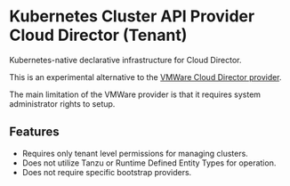 # Kubernetes Cluster API Provider Cloud Director (Tenant)

Kubernetes-native declarative infrastructure for Cloud Director.

This is an experimental alternative to the [VMWare Cloud Director provider](https://github.com/vmware/cluster-api-provider-cloud-director).

The main limitation of the VMWare provider is that it requires system administrator rights to setup.

## Features

- Requires only tenant level permissions for managing clusters.
- Does not utilize Tanzu or Runtime Defined Entity Types for operation.
- Does not require specific bootstrap providers.
